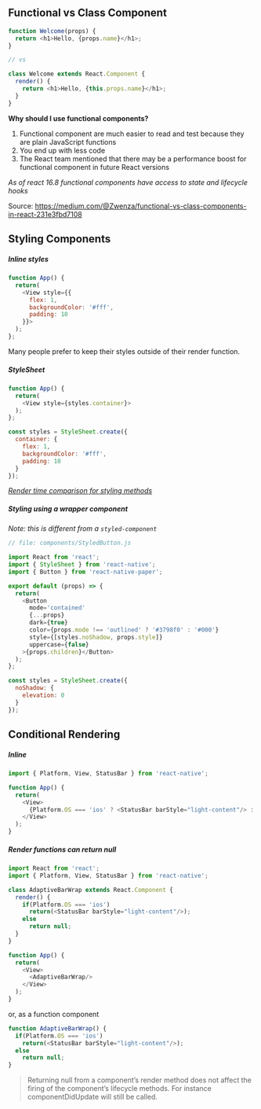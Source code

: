 ## Functional vs Class Component

```javascript
function Welcome(props) {
  return <h1>Hello, {props.name}</h1>;
}

// vs

class Welcome extends React.Component {
  render() {
    return <h1>Hello, {this.props.name}</h1>;
  }
}
```

**Why should I use functional components?**
1. Functional component are much easier to read and test because they are plain JavaScript functions
2. You end up with less code
3. The React team mentioned that there may be a performance boost for functional component in future React versions

_As of react 16.8 functional components have access to state and lifecycle hooks_

Source: https://medium.com/@Zwenza/functional-vs-class-components-in-react-231e3fbd7108

## Styling Components

##### Inline styles

```javascript
function App() {
  return(
    <View style={{
      flex: 1,
      backgroundColor: '#fff',
      padding: 10
    }}>
  );
};
```

Many people prefer to keep their styles outside of their render function.

##### StyleSheet
```javascript
function App() {
  return(
    <View style={styles.container}>
  );
};

const styles = StyleSheet.create({
  container: {
    flex: 1,
    backgroundColor: '#fff',
    padding: 10
  }
});
```

[_Render time comparison for styling methods_](https://github.com/brunolemos/react-native-css-in-js-benchmarks/blob/master/RESULTS.md)

##### Styling using a wrapper component
_Note: this is different from a `styled-component`_

```javascript
// file: components/StyledButton.js

import React from 'react';
import { StyleSheet } from 'react-native';
import { Button } from 'react-native-paper';

export default (props) => {
  return(
    <Button
      mode='contained'
      {...props}
      dark={true}
      color={props.mode !== 'outlined' ? '#3798f0' : '#000'}
      style={[styles.noShadow, props.style]}
      uppercase={false}
    >{props.children}</Button>
  );
};

const styles = StyleSheet.create({
  noShadow: {
    elevation: 0
  }
});
```


## Conditional Rendering

##### Inline

```javascript
import { Platform, View, StatusBar } from 'react-native';

function App() {
  return(
    <View>
      {Platform.OS === 'ios' ? <StatusBar barStyle="light-content"/> : null}
    </View>
  );
}
```

##### Render functions can return null

```javascript
import React from 'react';
import { Platform, View, StatusBar } from 'react-native';

class AdaptiveBarWrap extends React.Component {
  render() {
    if(Platform.OS === 'ios')
      return(<StatusBar barStyle="light-content"/>);
    else
      return null;
  }
}

function App() {
  return(
    <View>
      <AdaptiveBarWrap/>
    </View>
  );
}
```

or, as a function component

```javascript
function AdaptiveBarWrap() {
  if(Platform.OS === 'ios')
    return(<StatusBar barStyle="light-content"/>);
  else
    return null;
}
```

> Returning null from a component’s render method does not affect the firing of the component’s lifecycle methods. For instance componentDidUpdate will still be called.
